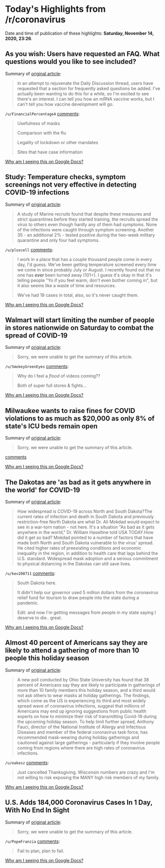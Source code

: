 # Today's Highlights from /r/coronavirus

Date and time of publication of these highlights: **Saturday, November 14, 2020, 23:26**.

## As you wish: Users have requested an FAQ. What questions would you like to see included?

Summary of [original article](https://www.reddit.com/r/Coronavirus/comments/ju4ise/as_you_wish_users_have_requested_an_faq_what/):

> In an attempt to rejuvenate the Daily Discussion thread, users have requested that a section for frequently asked questions be added. I've actually been wanting to do this for a while, so I'm excited to see there's an interest. I can tell you how an mRNA vaccine works, but I can't tell you how vaccine development will go.

`/u/FinancialPercentage4` [comments](https://www.reddit.com/r/Coronavirus/comments/ju4ise/as_you_wish_users_have_requested_an_faq_what/):

> Usefulness of masks
> 
> Comparison with the flu
> 
> Legality of lockdown or other mandates
> 
> Sites that have case information

[Why am I seeing this on Google Docs?](https://docs.google.com/document/d/1Dc6We63vOXIZsc0op-Bt4abqkYjXzOigalQqFxmvvbM/edit?usp=sharing)

## Study: Temperature checks, symptom screenings not very effective in detecting COVID-19 infections

Summary of [original article](https://abc13.com/temperature-checks-covid-coronavirus-symptoms-screenings/7922615/):

> A study of Marine recruits found that despite these measures and strict quarantines before they started training, the recruits spread the virus to others even though hardly any of them had symptoms. None of the infections were caught through symptom screening. Another 35 - an additional 2% - tested positive during the two-week military quarantine and only four had symptoms.

`/u/pluscell` [comments](https://www.reddit.com/r/Coronavirus/comments/ju9roi/study_temperature_checks_symptom_screenings_not/):

> I work in a place that has a couple thousand people come in every day, I'd guess.  We've been getting temperature screened every time we come in since probably July or August.  I recently found out that no one has ***ever*** been turned away (101+).  I guess it's okay in that it's telling people "Yo if you feel warm, don't even bother coming in", but it also seems like a waste of time and resources.
> 
> We've had 19 cases in total, also, so it's never caught them.

[Why am I seeing this on Google Docs?](https://docs.google.com/document/d/1Dc6We63vOXIZsc0op-Bt4abqkYjXzOigalQqFxmvvbM/edit?usp=sharing)

## Walmart will start limiting the number of people in stores nationwide on Saturday to combat the spread of COVID-19

Summary of [original article](https://www.kktv.com/2020/11/14/walmart-will-start-limiting-the-number-of-people-in-stores-nationwide-on-saturday-to-combat-the-spread-of-covid-19/):

> Sorry, we were unable to get the summary of this article.

`/u/SmokeyGreenEyes` [comments](https://www.reddit.com/r/Coronavirus/comments/jubezb/walmart_will_start_limiting_the_number_of_people/):

> Why do I feel a *flood* of videos coming??
> 
> Both of super full stores & fights...

[Why am I seeing this on Google Docs?](https://docs.google.com/document/d/1Dc6We63vOXIZsc0op-Bt4abqkYjXzOigalQqFxmvvbM/edit?usp=sharing)

## Milwaukee wants to raise fines for COVID violations to as much as $20,000 as only 8% of state's ICU beds remain open

Summary of [original article](https://www.jsonline.com/story/news/local/milwaukee/2020/11/12/milwaukee-fines-covid-19-violations-could-rise-20-000/6263753002/):

> Sorry, we were unable to get the summary of this article.

[comments](https://www.reddit.com/r/Coronavirus/comments/ju7nxu/milwaukee_wants_to_raise_fines_for_covid/)

[Why am I seeing this on Google Docs?](https://docs.google.com/document/d/1Dc6We63vOXIZsc0op-Bt4abqkYjXzOigalQqFxmvvbM/edit?usp=sharing)

## The Dakotas are 'as bad as it gets anywhere in the world' for COVID-19

Summary of [original article](https://www.usatoday.com/story/news/health/2020/11/14/covid-19-north-south-dakota-masks-kristi-noem/6237635002/):

> How widespread is COVID-19 across North and South Dakota?The current rates of infection and death in South Dakota and previously restriction-free North Dakota are what Dr. Ali Mokdad would expect to see in a war-torn nation - not here. It's a situation "As bad as it gets anywhere in the world," Dr. William Haseltine told USA TODAY.How did it get so bad? Mokdad pointed to a number of factors that have made both North and South Dakota vulnerable to the virus' spread. He cited higher rates of preexisting conditions and economic inequality in the region, in addition to health care that lags behind the U.S. standard. Widespread mask adoption and a serious commitment to physical distancing in the Dakotas can still save lives.

`/u/kev208711` [comments](https://www.reddit.com/r/Coronavirus/comments/ju2itm/the_dakotas_are_as_bad_as_it_gets_anywhere_in_the/):

> South Dakota here.
> 
> It didn't help our governor used 5 million dollars from the coronavirus relief fund for tourism to draw people into the state during a pandemic.
> 
> Edit: and now I'm getting messages from people in my state saying I deserve to die.. great.

[Why am I seeing this on Google Docs?](https://docs.google.com/document/d/1Dc6We63vOXIZsc0op-Bt4abqkYjXzOigalQqFxmvvbM/edit?usp=sharing)

## Almost 40 percent of Americans say they are likely to attend a gathering of more than 10 people this holiday season

Summary of [original article](https://www.vox.com/2020/11/14/21565314/covid-thanksgiving-holidays-distancing-masks):

> A new poll conducted by Ohio State University has found that 38 percent of Americans say they are likely to participate in gatherings of more than 10 family members this holiday season, and a third would not ask others to wear masks at holiday gatherings. The findings, which come as the US is experiencing its third and most widely spread wave of coronavirus infections, suggest that millions of Americans may end up ignoring suggestions from public health experts on how to minimize their risk of transmitting Covid-19 during the upcoming holiday season. To help limit further spread, Anthony Fauci, director of the National Institute of Allergy and Infectious Diseases and member of the federal coronavirus task force, has recommended mask-wearing during holiday gatherings and cautioned against large gatherings - particularly if they involve people coming from regions where there are high rates of coronavirus infections.

`/u/eakosz` [comments](https://www.reddit.com/r/Coronavirus/comments/jubmx1/almost_40_percent_of_americans_say_they_are/):

> Just cancelled Thanksgiving. Wisconsin numbers are crazy and I'm not willing to risk exposing the MANY high risk members of my family.

[Why am I seeing this on Google Docs?](https://docs.google.com/document/d/1Dc6We63vOXIZsc0op-Bt4abqkYjXzOigalQqFxmvvbM/edit?usp=sharing)

## U.S. Adds 184,000 Coronavirus Cases In 1 Day, With No End In Sight

Summary of [original article](https://www.npr.org/sections/coronavirus-live-updates/2020/11/14/934973850/u-s-adds-184-000-coronavirus-cases-in-one-day-with-no-end-in-sight):

> Sorry, we were unable to get the summary of this article.

`/u/PopeFranzia` [comments](https://www.reddit.com/r/Coronavirus/comments/jubvpg/us_adds_184000_coronavirus_cases_in_1_day_with_no/):

> Fail to plan, plan to fail.

[Why am I seeing this on Google Docs?](https://docs.google.com/document/d/1Dc6We63vOXIZsc0op-Bt4abqkYjXzOigalQqFxmvvbM/edit?usp=sharing)

